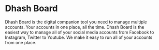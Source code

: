 # Dhash Board
Dhash Board is the digital companion tool you need to manage multiple accounts. Your accounts in one place, all the time.
Dhash Board is the easiest way to manage all of your social media accounts from Facebook to Instagram, Twitter to Youtube. We make it easy to run all of your accounts from one place.
